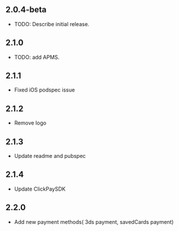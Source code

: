 ## 2.0.4-beta
* TODO: Describe initial release.

## 2.1.0
* TODO: add APMS.

## 2.1.1
* Fixed iOS podspec issue

## 2.1.2
* Remove logo

## 2.1.3
* Update readme and pubspec

## 2.1.4
* Update ClickPaySDK

## 2.2.0
* Add new payment methods( 3ds payment, savedCards payment)